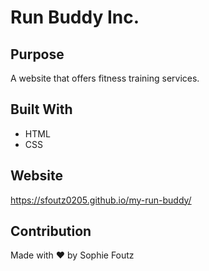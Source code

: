 # Run Buddy Inc.

## Purpose
A website that offers fitness training services.

## Built With
* HTML
* CSS

## Website
https://sfoutz0205.github.io/my-run-buddy/

## Contribution
Made with ❤️ by Sophie Foutz
